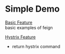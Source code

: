# Simple Demo
[Basic Feature](src/test/java/me/study/feign/BasicFeignDemos.java)  
basic examples of feign

[Hystrix Feature](src/test/java/me/study/feign/HystrixSupportDemos.java)  
- return hystrix command